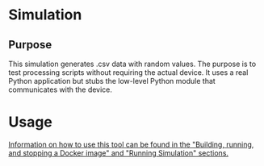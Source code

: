 # Simulation

## Purpose

This simulation generates .csv data with random values. The purpose is to test processing scripts without requiring the actual device. It uses a real Python application but stubs the low-level Python module that communicates with the device.

# Usage

[Information on how to use this tool can be found in the "Building, running, and stopping a Docker image" and "Running Simulation" sections.](../DevOps/Docker/README.md)
